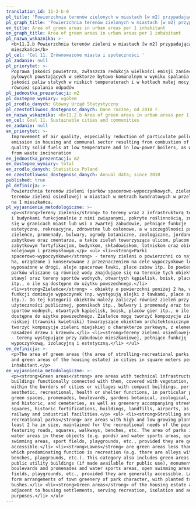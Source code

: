 ```yaml
---
translation_id: 11-2-b-0
pl_title: 'Powierzchnia terenów zielonych w miastach [w m2] przypadająca na 1 mieszkańca'
pl_graph_title: 'Powierzchnia terenów zielonych w miastach [w m2] przypadająca na 1 mieszkańca'
en_title: Area of green areas in urban areas per 1 inhabitant
en_graph_title: Area of green areas in urban areas per 1 inhabitant
pl_nazwa_wskaznika: >-
  <b>11.2.b Powierzchnia terenów zieleni w miastach [w m2] przypadająca na 1
  mieszkańca</b>
pl_cel: 'Cel 11. Zrównoważone miasta i społeczności '
pl_zadanie: null
pl_priorytet: >-
  Poprawa jakości powietrza, zwłaszcza redukcja wielkości emisji zanieczyszczeń
  pyłowych powstających w sektorze bytowo-komunalnym w wyniku spalania złej
  jakości paliw stałych w niskich temperaturach i w kotłach małej mocy, jak
  również spalania odpadów
pl_jednostka_prezentacji: m2
pl_dostepne_wymiary: ogółem
pl_zrodlo_danych: Główny Urząd Statystyczny
pl_czestotliwosc_dostępnosc_danych: Dane roczne; od 2010 r.
en_nazwa_wskaznika: <b>11.2.b Area of green areas in urban areas per 1 inhabitant</b>
en_cel: Goal 11. Sustainable cities and communities
en_zadanie: null
en_priorytet: >-
  Improvement of air quality, especially reduction of particulate pollutants
  emission in housing and communal sector resulting from combustion of bad
  quality solid fuels at low temperature and in low-power boilers, as well as
  from waste incineration
en_jednostka_prezentacji: m2
en_dostepne_wymiary: total
en_zrodlo_danych: Statistics Poland
en_czestotliwosc_dostępnosc_danych: Annual data; since 2010
published: true
pl_definicja: >-
  Powierzchnia terenów zieleni (parków spacerowo-wypoczynkowych, zieleńców i
  terenów zieleni osiedlowej) w miastach w metrach kwadratowych w przeliczeniu
  na 1 mieszkańca.
pl_wyjasnienia_metodologiczne: >-
  <p><strong>Tereny zieleni</strong> to tereny wraz z infrastrukturą techniczną
  i budynkami funkcjonalnie z nimi związanymi, pokryte roślinnością, znajdujące
  się w granicach miast lub wsi o zwartej zabudowie, pełniące funkcje
  estetyczne, rekreacyjne, zdrowotne lub osłonowe, a w szczególności parki,
  zieleńce, promenady, bulwary, ogrody botaniczne, zoologiczne, jordanowskie i
  zabytkowe oraz cmentarze, a także zieleń towarzysząca ulicom, placom,
  zabytkowym fortyfikacjom, budynkom, składowiskom, lotniskom oraz obiektom
  kolejowym i przemysłowym.</p> <ul> <li><strong>Parki
  spacerowo-wypoczynkowe</strong> - tereny zieleni o powierzchni co najmniej 2
  ha, urządzone i konserwowane z przeznaczeniem na cele wypoczynkowe ludności,
  wyposażone w drogi, aleje spacerowe ławki, place zabaw itp. Do powierzchni
  parków wliczane są również wody znajdujące się na terenie tych obiektów (np.
  stawy) oraz tereny sportów wodnych, otwartych kąpielisk, boisk, placów gier
  itp., o ile są dostępne do użytku powszechnego.</li>
  <li><strong>Zieleńce</strong> - obiekty o powierzchni poniżej 2 ha, w których
  funkcji dominuje wypoczynek (np. występują alejki z ławkami, place zabaw
  itp.). Do tej kategorii obiektów należy zaliczyć również zieleń przy budynkach
  użyteczności publicznej, pomnikach itp., bulwary i promenady oraz tereny
  sportów wodnych, otwartych kąpielisk, boisk, placów gier itp., o ile są
  dostępne do użytku powszechnego. Zieleńce mogą tworzyć kompozycje zieleni
  niskiej (trawniki kwietniki) towarzyszące obiektom architektonicznym oraz
  tworzyć kompozycje zieleni miejskiej o charakterze parkowym, z elementami
  nasadzeń drzew i krzewów.</li> <li><strong>Tereny zieleni osiedlowej</strong>
  - tereny występujące przy zabudowie mieszkaniowej, pełniące funkcję
  wypoczynkową, izolacyjną i estetyczną.</li> </ul>
en_definicja: >-
  <p>The area of green areas (the area of strolling-recreational parks, lawns
  and green areas of the housing estate) in cities in square meters per 1
  inhabitant.</p>
en_wyjasnienia_metodologiczne: >-
  <p><strong>Green areas</strong> are areas with technical infrastructure and
  buildings functionally connected with them, covered with vegetation, located
  within the borders of cities or villages with compact buildings, performing
  aesthetic, recreational, health or shelter functions, in particular parks,
  green spaces, promenades, boulevards, gardens botanical, zoological, Jordanian
  and historic, and cemeteries, as well as greenery accompanying streets,
  squares, historic fortifications, buildings, landfills, airports, as well as
  railway and industrial facilities.</p> <ul> <li><strong>Strolling and
  recreational parks</strong> are areas with high and low growing plants, at
  least 2 ha in size, maintained for the recreational needs of the population,
  featuring roads, squares, walkways, benches, etc. The area of parks includes
  water areas in these objects (e.g. ponds) and water sports areas, open
  swimming areas, sport fields, playgrounds, etc., provided they are generally
  accessible.</li> <li><strong>Lawns</strong> are green areas less than 2 ha,
  which predominating function is recreation (e.g. there are alleys with
  benches, playgrounds, etc.). This category also includes green areas near
  public utility buildings (if made available for public use), monuments, etc.,
  boulevards and promenades and water sports areas, open swimming areas, sport
  fields, playgrounds, etc., provided they are generally accessible. Lawns can
  form arrangements of town greenery of park character, with planted trees and
  bushes.</li> <li><strong>Green areas</strong> of the housing estate are
  adjacent to housing settlements, serving recreation, isolation and aesthetic
  purposes.</li> </ul>
---
```

